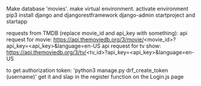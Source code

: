 Make database 'movies'.
make virtual environment. activate environment
pip3 install django and djangorestframework
django-admin startproject and startapp

requests from TMDB (replace movie_id and api_key with something):
api request for movie: https://api.themoviedb.org/3/movie/<movie_id>?api_key=<api_key>&language=en-US
api request for tv show: https://api.themoviedb.org/3/tv/<tv_id>?api_key=<api_key>&language=en-US

to get authorization token: 'python3 manage.py drf_create_token (username)'
get it and slap in the register function on the Login.js page